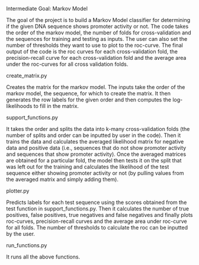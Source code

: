 Intermediate Goal: Markov Model


The goal of the project is to build a Markov Model classifier for determining if the given DNA sequence shows promoter activity or not. 
The code takes the order of the markov model, the number of folds for cross-validation and the sequences for training and testing as inputs. The user can also set the number of thresholds they want to use to plot to the roc-curve. 
The final output of the code is the roc curves for each cross-validation fold, the precision-recall curve for each cross-validation fold and the average area under the roc-curves for all cross validation folds. 

create_matrix.py

Creates the matrix for the markov model. The inputs take the order of the markov model, the sequence, for which to create the matrix. It then generates the row labels for the given order and then computes the log-likelihoods to fill in the matrix. 

support_functions.py

It takes the order and splits the data into k-many cross-validation folds (the number of splits and order can be inputted by user in the code). Then it trains the data and calculates the averaged likelihood matrix for negative data and positive data (i.e., sequences that do not show promoter activity and sequences that show promoter activity). Once the averaged matrices are obtained for a particular fold, the model then tests it on the split that was left out for the training and calculates the likelihood of the test sequence either showing promoter activity or not (by pulling values from the averaged matrix and simply adding them). 

plotter.py

Predicts labels for each test sequence using the scores obtained from the test function in support_functions.py. Then it calculates the number of true positives, false positives, true negatives and false negatives and finally plots roc-curves, precision-recall curves and the average area under roc-curve for all folds. The number of thresholds to calculate the roc can be inputted by the user. 

run_functions.py

It runs all the above functions. 
